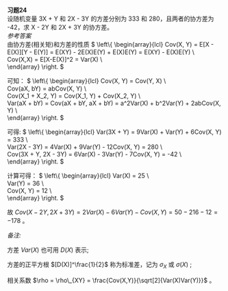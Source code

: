 **习题24**         
设随机变量 3X + Y 和 2X - 3Y 的方差分别为 333 和 280，且两者的协方差为 -42，求 X - 2Y 和 2X + 3Y 的协方差。         
*参考答案*         
由协方差(相关矩)和方差的性质
$
\left\\{
\begin{array}{lcl}
Cov(X, Y) = E[X - E(X)][Y - E(Y)] = E(XY) - 2E(X)E(Y) + E(X)E(Y) = E(XY) - E(X)E(Y) \\\
Cov(X,X) = E[X-E(X)]^2 = Var(X) \\\
\end{array}
\right.
$

可知：
$
\left\\{
\begin{array}{lcl}
Cov(X, Y) = Cov(Y, X) \\\
Cov(aX, bY) = abCov(X, Y) \\\
Cov(X_1 + X\_2, Y) = Cov(X\_1, Y) + Cov(X\_2, Y) \\\
Var(aX + bY) = Cov(aX + bY, aX + bY) = a^2Var(X) + b^2Var(Y) + 2abCov(X, Y)  \\\
\end{array}
\right.
$

可得:
$
\left\\{
\begin{array}{lcl}
Var(3X + Y) = 9Var(X) + Var(Y) + 6Cov(X, Y) = 333 \\\
Var(2X - 3Y) = 4Var(X) + 9Var(Y) - 12Cov(X, Y) = 280 \\\
Cov(3X + Y, 2X - 3Y) = 6Var(X) - 3Var(Y) - 7Cov(X, Y) = -42 \\\
\end{array}
\right.
$

计算可得：
$
\left\\{
\begin{array}{lcl}
Var(X) = 25 \\\
Var(Y) = 36 \\\
Cov(X, Y) = 12 \\\
\end{array}
\right.
$

故 $Cov(X - 2Y, 2X + 3Y) = 2Var(X) - 6Var(Y) - Cov(X, Y) = 50 - 216 - 12 = -178$ 。         

*备注:*         

方差 $Var(X)$ 也可用 $D(X)$ 表示;         

方差的正平方根 $[D(X)]^\frac{1}{2}$ 称为标准差，记为 $\sigma_X$ 或 $\sigma(X)$ ;         

相关系数 $\rho = \rho\_{XY} = \frac{Cov(X,Y)}{\sqrt[2]{Var(X)Var(Y)}}$ 。

